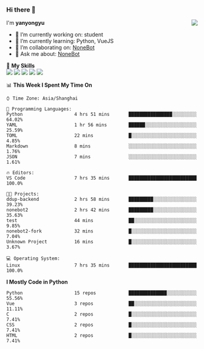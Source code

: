 ### Hi there 👋

<a href="#">
  <img align="right" src="https://github-readme-stats.vercel.app/api?username=yanyongyu&count_private=true&show_icons=true&bg_color=15,f2f7fd,E0EAFC" />
</a>

I'm **yanyongyu**

- 🔭 I’m currently working on: student
- 🌱 I’m currently learning: Python, VueJS
- 👯 I’m collaborating on: [NoneBot](https://github.com/nonebot)
- 💬 Ask me about: [NoneBot](https://github.com/nonebot)

🌟 **My Skills**  
![](https://img.shields.io/badge/-Python-3e74a2?style=flat-square&logo=Python&logoColor=fff)
![](https://img.shields.io/badge/-Vue-4fc08d?style=flat-square&logo=Vue.js&logoColor=fff)
![](https://img.shields.io/badge/-Node.js-339933?style=flat-square&logo=Node.js&logoColor=fff)
![](https://img.shields.io/badge/-Docker-2496ED?style=flat-square&logo=Docker&logoColor=fff)
![](https://img.shields.io/badge/-Linux-000000?style=flat-square&logo=Linux&logoColor=fff)

<!--START_SECTION:waka-->
📊 **This Week I Spent My Time On** 

```text
⌚︎ Time Zone: Asia/Shanghai

💬 Programming Languages: 
Python                   4 hrs 51 mins       ████████████████░░░░░░░░░   64.02% 
YAML                     1 hr 56 mins        ██████░░░░░░░░░░░░░░░░░░░   25.59% 
TOML                     22 mins             █░░░░░░░░░░░░░░░░░░░░░░░░   4.85% 
Markdown                 8 mins              ░░░░░░░░░░░░░░░░░░░░░░░░░   1.76% 
JSON                     7 mins              ░░░░░░░░░░░░░░░░░░░░░░░░░   1.61%

🔥 Editors: 
VS Code                  7 hrs 35 mins       █████████████████████████   100.0%

🐱‍💻 Projects: 
ddup-backend             2 hrs 58 mins       █████████░░░░░░░░░░░░░░░░   39.23% 
nonebot2                 2 hrs 42 mins       █████████░░░░░░░░░░░░░░░░   35.63% 
test                     44 mins             ██░░░░░░░░░░░░░░░░░░░░░░░   9.85% 
nonebot2-fork            32 mins             █░░░░░░░░░░░░░░░░░░░░░░░░   7.04% 
Unknown Project          16 mins             █░░░░░░░░░░░░░░░░░░░░░░░░   3.67%

💻 Operating System: 
Linux                    7 hrs 35 mins       █████████████████████████   100.0%

```

**I Mostly Code in Python** 

```text
Python                   15 repos            ██████████████░░░░░░░░░░░   55.56% 
Vue                      3 repos             ██░░░░░░░░░░░░░░░░░░░░░░░   11.11% 
C                        2 repos             █░░░░░░░░░░░░░░░░░░░░░░░░   7.41% 
CSS                      2 repos             █░░░░░░░░░░░░░░░░░░░░░░░░   7.41% 
HTML                     2 repos             █░░░░░░░░░░░░░░░░░░░░░░░░   7.41%

```



<!--END_SECTION:waka-->
